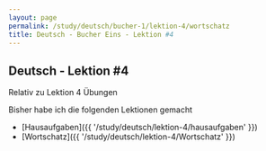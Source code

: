 ```yaml
---
layout: page
permalink: /study/deutsch/bucher-1/lektion-4/wortschatz
title: Deutsch - Bucher Eins - Lektion #4
---
```


## Deutsch - Lektion #4

Relativ zu Lektion 4 Übungen

Bisher habe ich die folgenden Lektionen gemacht

* [Hausaufgaben]({{ '/study/deutsch/lektion-4/hausaufgaben' }})
* [Wortschatz]({{ '/study/deutsch/lektion-4/Wortschatz' }})
